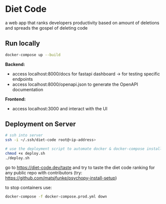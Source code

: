 # Diet Code

a web app that ranks developers productivity based on amount of deletions and spreads the gospel of deleting code

## Run locally

```sh
docker-compose up --build
```

**Backend:**

- access localhost:8000/docs for fastapi dashboard -> for testing specific endpoints
- access localhost:8000/openapi.json to generate the OpenAPI documentation

**Frontend:**

- access localhost:3000 and interact with the UI

## Deployment on Server


```sh
# ssh into server
ssh -i ~/.ssh/diet-code root@<ip-address>

# use the deployment script to automate docker & docker-compose installation, and starting docker containers
chmod +x deploy.sh
./deploy.sh
```

go to https://diet-code.dev/taste and try to taste the diet code ranking for any public repo with contributors (try: https://github.com/matsjfunke/psychopy-install-setup)

to stop containers use:
```sh
docker-compose -f docker-compose.prod.yml down
```
